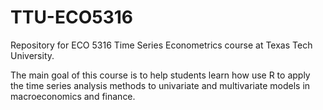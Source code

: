 # TTU-ECO5316

Repository for ECO 5316 Time Series Econometrics course at Texas Tech University.

The main goal of this course is to help students learn how use R to apply the time series analysis methods to univariate and multivariate models in macroeconomics and finance. 
